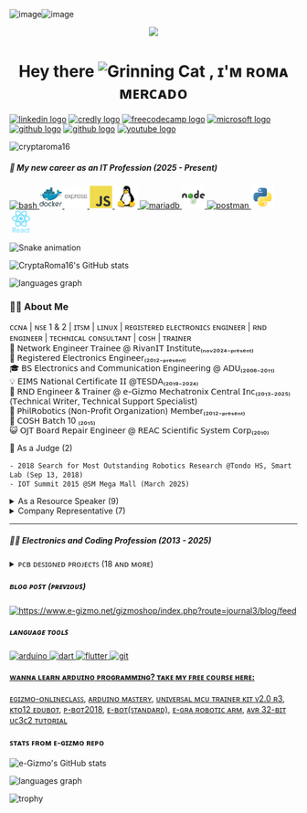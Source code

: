 <img width="65" height="21" alt="image" src="https://github.com/user-attachments/assets/c588c73e-2219-452e-b2af-cb586cc6efe8" /><img width="65" height="21" alt="image" src="https://github.com/user-attachments/assets/58f74753-1881-4a0a-883d-a65414c7954f" />
<div align="center">
  <img height="150" src="https://media.giphy.com/media/M9gbBd9nbDrOTu1Mqx/giphy.gif"  />
</div>

# <h1 align="center">Hey there <img src="https://raw.githubusercontent.com/Tarikul-Islam-Anik/Animated-Fluent-Emojis/master/Emojis/Smilies/Grinning%20Cat.png" alt="Grinning Cat" width="25" height="25" /> , ɪ'ᴍ ʀᴏᴍᴀ ᴍᴇʀᴄᴀᴅᴏ</h1>


<a href="https://linkedin.com/in/romamercado16" target="blank"><img src="https://img.shields.io/static/v1?message=LinkedIn&logo=linkedin&label=&color=0077B5&logoColor=white&labelColor=&style=for-the-badge" height="25" alt="linkedin logo"  /></a>
<a href="https://www.credly.com/users/roma-mercado/badges#credly" target="blank"><img src="https://img.shields.io/static/v1?message=credly&logo=credly&label=&color=B55C00&logoColor=white&labelColor=&style=for-the-badge" height="25" alt="credly logo"  /></a>
<a href="https://www.freecodecamp.org/fccda2b5d9d-8a8c-4a57-89e3-77564f47cbfb" target="blank"><img src="https://img.shields.io/static/v1?message=FreeCodeCamp&logo=freecodecamp&label=&color=28005E&logoColor=white&labelColor=&style=for-the-badge" height="25" alt="freecodecamp logo"  /></a>
<a href="https://learn.microsoft.com/en-us/users/rommercado-5757/" target="blank"><img src="https://img.shields.io/static/v1?message=microsoft&logo=dotnet&label=&color=6703A1&logoColor=white&labelColor=&style=for-the-badge" height="25" alt="microsoft logo"  /></a>
<a href="https://github.com/CryptaRoma16/" target="blank"><img src="https://img.shields.io/static/v1?message=Github&logo=Github&label=&color=4A4A4A&logoColor=white&labelColor=&style=for-the-badge" height="25" alt="github logo"  /></a>
<a href="https://egizmo-onlineclass.thinkific.com/" target="blank"><img src="https://img.shields.io/static/v1?message=thinkific/My%20website&logo=thinkific&label=&color=3700BD&logoColor=white&labelColor=&style=for-the-badge" height="25" alt="github logo"  /></a>
<a href="https://www.youtube.com/watch?v=8FSE5AqRWeY" target="blank"><img src="https://img.shields.io/static/v1?message=Youtube&logo=youtube&label=&color=FF0000&logoColor=white&labelColor=&style=for-the-badge" height="25" alt="youtube logo"  /></a>
<p align="left"> <img src="https://komarev.com/ghpvc/?username=cryptaroma16&label=Profile%20views&color=0e75b6&style=flat" alt="cryptaroma16" /> </p>

##### 🌱 My new career as an IT Profession (2025 - Present) <br>
<p align="left"> <a href="https://www.gnu.org/software/bash/" target="_blank" rel="noreferrer"> <img src="https://www.vectorlogo.zone/logos/gnu_bash/gnu_bash-icon.svg" alt="bash" width="40" height="40"/> </a> <a href="https://www.docker.com/" target="_blank" rel="noreferrer"> <img src="https://raw.githubusercontent.com/devicons/devicon/master/icons/docker/docker-original-wordmark.svg" alt="docker" width="40" height="40"/> </a> <a href="https://expressjs.com" target="_blank" rel="noreferrer"> <img src="https://raw.githubusercontent.com/devicons/devicon/master/icons/express/express-original-wordmark.svg" alt="express" width="40" height="40"/> </a> <a href="https://developer.mozilla.org/en-US/docs/Web/JavaScript" target="_blank" rel="noreferrer"> <img src="https://raw.githubusercontent.com/devicons/devicon/master/icons/javascript/javascript-original.svg" alt="javascript" width="40" height="40"/> </a> <a href="https://www.linux.org/" target="_blank" rel="noreferrer"> <img src="https://raw.githubusercontent.com/devicons/devicon/master/icons/linux/linux-original.svg" alt="linux" width="40" height="40"/> </a> <a href="https://mariadb.org/" target="_blank" rel="noreferrer"> <img src="https://www.vectorlogo.zone/logos/mariadb/mariadb-icon.svg" alt="mariadb" width="40" height="40"/> </a> <a href="https://nodejs.org" target="_blank" rel="noreferrer"> <img src="https://raw.githubusercontent.com/devicons/devicon/master/icons/nodejs/nodejs-original-wordmark.svg" alt="nodejs" width="40" height="40"/> </a> <a href="https://postman.com" target="_blank" rel="noreferrer"> <img src="https://www.vectorlogo.zone/logos/getpostman/getpostman-icon.svg" alt="postman" width="40" height="40"/> </a> <a href="https://www.python.org" target="_blank" rel="noreferrer"> <img src="https://raw.githubusercontent.com/devicons/devicon/master/icons/python/python-original.svg" alt="python" width="40" height="40"/> </a> <a href="https://reactjs.org/" target="_blank" rel="noreferrer"> <img src="https://raw.githubusercontent.com/devicons/devicon/master/icons/react/react-original-wordmark.svg" alt="react" width="40" height="40"/> </a> </p>

<img src="https://profile-readme-generator.com/assets/snake.svg" alt="Snake animation" />

![CryptaRoma16's GitHub stats](https://github-readme-stats.vercel.app/api?username=cryptaroma16&show_icons=true&theme=dracula)
   
  <img src="https://github-readme-stats.vercel.app/api/top-langs?username=cryptaroma16&locale=en&hide_title=false&layout=compact&card_width=320&langs_count=5&theme=dracula&hide_border=false" height="150" alt="languages graph"  />


<h3 align="left">👩‍💻  About Me</h3>
ᴄᴄɴᴀ | ɴꜱᴇ 1 & 2 | ɪᴛꜱᴍ | ʟɪɴᴜx | ʀᴇɢɪꜱᴛᴇʀᴇᴅ ᴇʟᴇᴄᴛʀᴏɴɪᴄꜱ ᴇɴɢɪɴᴇᴇʀ | ʀɴᴅ ᴇɴɢɪɴᴇᴇʀ | ᴛᴇᴄʜɴɪᴄᴀʟ ᴄᴏɴꜱᴜʟᴛᴀɴᴛ | ᴄᴏꜱʜ | ᴛʀᴀɪɴᴇʀ <br>
🚀 𝖭𝖾𝗍𝗐𝗈𝗋𝗄 𝖤𝗇𝗀𝗂𝗇𝖾𝖾𝗋 𝖳𝗋𝖺𝗂𝗇𝖾𝖾 @ 𝖱𝗂𝗏𝖺𝗇𝖨𝖳 𝖨𝗇𝗌𝗍𝗂𝗍𝗎𝗍𝖾₍ₙₒᵥ₂₀₂₄₋ₚᵣₑₛₑₙₜ₎<br>
🐳 𝖱𝖾𝗀𝗂𝗌𝗍𝖾𝗋𝖾𝖽 𝖤𝗅𝖾𝖼𝗍𝗋𝗈𝗇𝗂𝖼𝗌 𝖤𝗇𝗀𝗂𝗇𝖾𝖾𝗋₍₂₀₁₂₋ₚᵣₑₛₑₙₜ₎<br>
🎓 𝖡𝖲 𝖤𝗅𝖾𝖼𝗍𝗋𝗈𝗇𝗂𝖼𝗌 𝖺𝗇𝖽 𝖢𝗈𝗆𝗆𝗎𝗇𝗂𝖼𝖺𝗍𝗂𝗈𝗇 𝖤𝗇𝗀𝗂𝗇𝖾𝖾𝗋𝗂𝗇𝗀 @ 𝖠𝖣𝖴₍₂₀₀₆₋₂₀₁₁₎<br>
💡 𝖤𝖨𝖬𝖲 𝖭𝖺𝗍𝗂𝗈𝗇𝖺𝗅 𝖢𝖾𝗋𝗍𝗂𝖿𝗂𝖼𝖺𝗍𝖾 𝖨𝖨 @𝖳𝖤𝖲𝖣𝖠₍₂₀₁₉₋₂₀₂₄₎<br>
📍 𝖱𝖭𝖣 𝖤𝗇𝗀𝗂𝗇𝖾𝖾𝗋 & 𝖳𝗋𝖺𝗂𝗇𝖾𝗋 @ 𝖾-𝖦𝗂𝗓𝗆𝗈 𝖬𝖾𝖼𝗁𝖺𝗍𝗋𝗈𝗇𝗂𝗑 𝖢𝖾𝗇𝗍𝗋𝖺𝗅 𝖨𝗇𝖼₍₂₀₁₃₋₂₀₂₅₎<br>
    (𝖳𝖾𝖼𝗁𝗇𝗂𝖼𝖺𝗅 𝖶𝗋𝗂𝗍𝖾𝗋, 𝖳𝖾𝖼𝗁𝗇𝗂𝖼𝖺𝗅 𝖲𝗎𝗉𝗉𝗈𝗋𝗍 𝖲𝗉𝖾𝖼𝗂𝖺𝗅𝗂𝗌𝗍)<br>
🎨 𝖯𝗁𝗂𝗅𝖱𝗈𝖻𝗈𝗍𝗂𝖼𝗌 (𝖭𝗈𝗇-𝖯𝗋𝗈𝖿𝗂𝗍 𝖮𝗋𝗀𝖺𝗇𝗂𝗓𝖺𝗍𝗂𝗈𝗇) 𝖬𝖾𝗆𝖻𝖾𝗋₍₂₀₁₂₋ₚᵣₑₛₑₙₜ₎<br>
🔨 𝖢𝖮𝖲𝖧 𝖡𝖺𝗍𝖼𝗁 10 ₍₂₀₁₅₎<br>
😺 𝖮𝖩𝖳 𝖡𝗈𝖺𝗋𝖽 𝖱𝖾𝗉𝖺𝗂𝗋 𝖤𝗇𝗀𝗂𝗇𝖾𝖾𝗋 @ 𝖱𝖤𝖠𝖢 𝖲𝖼𝗂𝖾𝗇𝗍𝗂𝖿𝗂𝖼 𝖲𝗒𝗌𝗍𝖾𝗆 𝖢𝗈𝗋𝗉₍₂₀₁₀₎

🔷 As a Judge (2)
```
- 2018 Search for Most Outstanding Robotics Research @Tondo HS, Smart Lab (Sep 13, 2018)
- IOT Summit 2015 @SM Mega Mall (March 2025)
```

<details>
<summary>As a Resource Speaker (9)</summary>
  
```
- "DevConPH: ArduinoCodeCamp" (Jul 8, 2017)
- "Spectrum XXX: Expanding Views, Exploring Possibilities, Exceeding Expectation." @UP National Engineering Center (Apr 17,2017)
- "Arduino Workshop"-Faculty Member Tup Manila (Jul 2016)
- "Gizduino Seminar"-TUP Batangas (Aug 2016)
- "Gizduino-Arduino Compatible" Morning Session;
- "Started with E-BOT" Afternoon Session @EARIST Nagtahan, Manila (Sep 17,2016)
- "Arduino Workshop with MCU Trainer"-Faculty Member DLSP (Oct 2016)
- "Gizduino MCU"-CEU Mediola, Manila
- "WOMEN TECHMAKERS MANILA 2015" @GDG Philippines by Google Community (Mar 28, 2015)
```

</details>

<details>
<summary>Company Representative (7)</summary>
  
```
- "Robotics and Embedded Systems Training" @OLFU Rise Tower, Valenzuela City (Aug 14, 2019)
- "Arduino Workshop" @PLDT Innolab Bldg, Mandaluyong (Jul 14, 2018)
- Arduino Day 2015 Manila (Mar 28, 2015)
- Make and Break: Festival of Creators (Feb 28, 2015)
- "Synergy: Electrical and Electronics Engineering Summit 2014" @Revolutionary Robotics by UP ERG PSSC Auditorium, Diliman, Quezon City (Nov 20, 2014)
- Innovation of the Modern World Arduino @ LLPA Coalition Collaborated ECE Schools from Calamba - University of Perpetual Help System Delta, Calamba, Laguna (Dec 7, 2013)
- World Skills "Asean Hanoi 2014" Competition @TESDA Taguig (Jul 7, 2014)
```
</details>

---

##### 👨‍💻 Electronics and Coding Profession (2013 - 2025) <br>

<details>
<summary>ᴘᴄʙ ᴅᴇꜱɪɢɴᴇᴅ ᴘʀᴏᴊᴇᴄᴛꜱ (18 ᴀɴᴅ ᴍᴏʀᴇ)</summary>
2013-2014<br>
<a href="https://www.e-gizmo.net/gizmoshop/index.php?route=product/product&product_id=1245">ᴇx2 12 ʀᴇʟᴀʏ ᴄᴀʀᴅ</a>,
<a href="https://www.e-gizmo.net/gizmoshop/index.php?route=product/product&product_id=522">ʜᴇᴀʀᴛ ʀᴀᴛᴇ ᴍᴏɴɪᴛᴏʀ ᴋɪᴛ</a>,
<a href="https://www.e-gizmo.net/gizmoshop/index.php?route=product/product&product_id=526">ꜱᴏɪʟ ᴍᴏɪꜱᴛᴜʀᴇ ꜱᴇɴꜱᴏʀ</a>,
<a href="https://www.e-gizmo.net/gizmoshop/index.php?route=product/product&product_id=525">ᴡᴀᴛᴇʀ ʟᴇᴠᴇʟ ꜱᴇɴꜱᴏʀ ᴋɪᴛ</a>,
<a href="https://e-gizmo.net/oc/kits%20documents/SHT1x%20Humidity%20%26%20Temperature%20sensor/SHT1x%20Humidity%20%26%20Temperature%20Technical%20Manual.pdf">ꜱʜᴛx ʜᴜᴍɪᴅɪᴛʏ & ᴛᴇᴍᴘᴇʀᴀᴛᴜʀᴇ</a>,
<a href="https://www.e-gizmo.net/gizmoshop/index.php?route=product/product&product_id=520">ɢᴀᴜɢᴇ ᴘʀᴇꜱꜱᴜʀᴇ ꜱᴇɴꜱᴏʀ ʙʀᴇᴀᴋᴏᴜᴛ ʙᴏᴀʀᴅ</a>,
<a href="https://www.e-gizmo.net/gizmoshop/index.php?route=product/product&product_id=538">ʟɪɢʜᴛ & ᴅᴀʀᴋ ꜱᴇɴꜱᴏʀ</a>,
<a href="https://www.e-gizmo.net/gizmoshop/index.php?route=product/product&product_id=510">ꜱᴏᴜɴᴅ ᴀᴄᴛɪᴠᴀᴛᴇᴅ ꜱᴡɪᴛᴄʜ</a>,
<a href="https://www.e-gizmo.net/gizmoshop/index.php?route=product/product&product_id=517">ᴍQ-x ɢᴀꜱ ꜱᴇɴꜱᴏʀ ᴋɪᴛ</a>,
2015-2024,<a href="https://www.e-gizmo.net/gizmoshop/index.php?route=product/product&product_id=16">ʟꜱꜰ0204ᴅ ᴠᴏʟᴛᴀɢᴇ ʟᴇᴠᴇʟ ᴛʀᴀɴꜱʟᴀᴛᴏʀ</a>,
<a href="https://www.e-gizmo.net/gizmoshop/index.php?route=product/product&product_id=1079">ᴀᴄꜱ11x ᴄᴜʀʀᴇɴᴛ ꜱᴇɴꜱᴏʀ ʙʀᴇᴀᴋᴏᴜᴛ ʙᴏᴀʀᴅ</a>,
<a href="https://www.e-gizmo.net/gizmoshop/index.php?route=product/product&product_id=1073">ꜱᴘᴅᴛ 12ᴠ ʀᴇʟᴀʏ ᴄᴀʀᴅ</a>,
<a href="https://www.e-gizmo.net/gizmoshop/index.php?route=product/product&product_id=540">ᴇꜱᴘ11 ᴡɪ-ꜰɪ ꜱʜɪᴇʟᴅ (ᴇꜱᴘ8266)</a>,
<a href="https://www.e-gizmo.net/gizmoshop/index.php?route=product/product&product_id=1269">ʀᴏᴛᴀʀʏ ᴇɴᴄᴏᴅᴇʀ ʙʀᴇᴀᴋᴏᴜᴛ ʙᴏᴀʀᴅ</a>,
<a href="https://www.e-gizmo.net/gizmoshop/index.php?route=product/product&product_id=1270">ꜱɪᴍ800ʟ ꜱʜɪᴇʟᴅ</a>,
<a href="https://www.e-gizmo.net/gizmoshop/index.php?route=product/product&product_id=1412">ᴍᴏʙᴏᴛ ꜱʜɪᴇʟᴅ</a>,
<a href="https://www.e-gizmo.net/gizmoshop/index.php?route=product/product&product_id=1287">ʟᴏʀᴀ ᴍᴏᴅᴜʟᴇ ʀᴀ-02 ᴠ1</a>,
<a href="https://www.e-gizmo.net/gizmoshop/index.php?route=product/product&product_id=1546">ᴜɴɪᴠᴇʀꜱᴀʟ ᴛʀᴀɪɴᴇʀ ᴋɪᴛ ɪɪ ʀᴇᴠ5</a><br>

</details>

##### ʙʟᴏɢ ᴘᴏꜱᴛ (ᴘʀᴇᴠɪᴏᴜꜱ)
<a href="/https://www.e-gizmo.net/gizmoshop/index.php?route=journal3/blog/feed" target="blank"><img align="center" src="https://raw.githubusercontent.com/rahuldkjain/github-profile-readme-generator/master/src/images/icons/Social/rss.svg" alt="https://www.e-gizmo.net/gizmoshop/index.php?route=journal3/blog/feed" height="30" width="40" /></a>
</p>

##### ʟᴀɴɢᴜᴀɢᴇ ᴛᴏᴏʟꜱ
<p align="left"> <a href="https://www.arduino.cc/" target="_blank" rel="noreferrer"> <img src="https://cdn.worldvectorlogo.com/logos/arduino-1.svg" alt="arduino" width="40" height="40"/> </a> <a href="https://dart.dev" target="_blank" rel="noreferrer"> <img src="https://www.vectorlogo.zone/logos/dartlang/dartlang-icon.svg" alt="dart" width="40" height="40"/> </a> <a href="https://flutter.dev" target="_blank" rel="noreferrer"> <img src="https://www.vectorlogo.zone/logos/flutterio/flutterio-icon.svg" alt="flutter" width="40" height="40"/> </a> <a href="https://git-scm.com/" target="_blank" rel="noreferrer"> <img src="https://www.vectorlogo.zone/logos/git-scm/git-scm-icon.svg" alt="git" width="40" height="40"/> </a> <a href="https://www.linux.org/" target="_blank" rel="noreferrer">

#### ᴡᴀɴɴᴀ ʟᴇᴀʀɴ ᴀʀᴅᴜɪɴᴏ ᴘʀᴏɢʀᴀᴍᴍɪɴɢ? ᴛᴀᴋᴇ ᴍʏ ꜰʀᴇᴇ ᴄᴏᴜʀꜱᴇ ʜᴇʀᴇ:
<a href="https://egizmo-onlineclass.thinkific.com/">ᴇɢɪᴢᴍᴏ-ᴏɴʟɪɴᴇᴄʟᴀꜱꜱ</a>,
<a href="https://egizmo-onlineclass.thinkific.com/courses/classroom">ᴀʀᴅᴜɪɴᴏ ᴍᴀꜱᴛᴇʀʏ</a>,
<a href="https://egizmo-onlineclass.thinkific.com/courses/classroom">ᴜɴɪᴠᴇʀꜱᴀʟ ᴍᴄᴜ ᴛʀᴀɪɴᴇʀ ᴋɪᴛ ᴠ2.0 ʀ3</a>,
<a href="https://egizmo-onlineclass.thinkific.com/courses/classroom">ᴋᴛᴏ12 ᴇᴅᴜʙᴏᴛ</a>,
<a href="https://egizmo-onlineclass.thinkific.com/courses/classroom">ᴘ-ʙᴏᴛ2018</a>,
<a href="https://egizmo-onlineclass.thinkific.com/courses/classroom">ᴇ-ʙᴏᴛ(ꜱᴛᴀɴᴅᴀʀᴅ)</a>,
<a href="https://egizmo-onlineclass.thinkific.com/courses/classroom">ᴇ-ɢʀᴀ ʀᴏʙᴏᴛɪᴄ ᴀʀᴍ</a>,
<a href="https://egizmo-onlineclass.thinkific.com/courses/classroom">ᴀᴠʀ 32-ʙɪᴛ ᴜᴄ3ᴄ2 ᴛᴜᴛᴏʀɪᴀʟ</a><br>

#### ꜱᴛᴀᴛꜱ ꜰʀᴏᴍ ᴇ-ɢɪᴢᴍᴏ ʀᴇᴘᴏ
  
![e-Gizmo's GitHub stats](https://github-readme-stats.vercel.app/api?username=e-gizmo&show_icons=true&theme=dracula)
  
  <img src="https://github-readme-stats.vercel.app/api/top-langs?username=e-gizmo&locale=en&hide_title=false&layout=compact&card_width=320&langs_count=5&theme=dracula&hide_border=false" height="150" alt="languages graph"  />

![trophy](https://github-profile-trophy.vercel.app/?username=e-gizmo&theme=juicyfresh)
